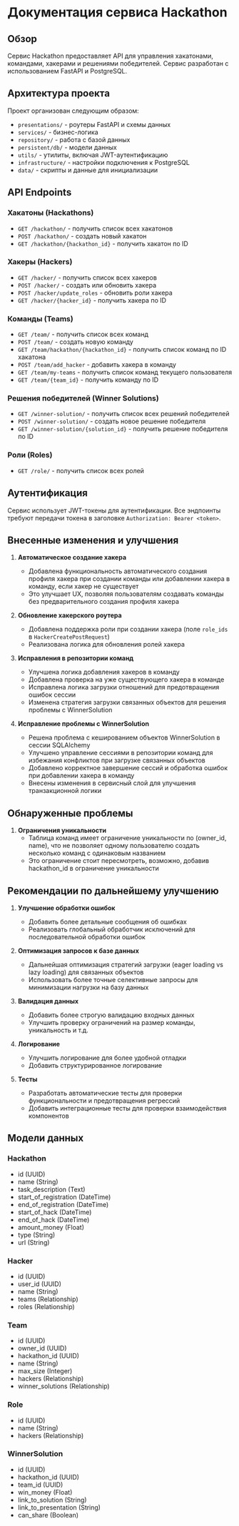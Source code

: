 # Документация сервиса Hackathon

## Обзор

Сервис Hackathon предоставляет API для управления хакатонами, командами, хакерами и решениями победителей. Сервис разработан с использованием FastAPI и PostgreSQL. 

## Архитектура проекта

Проект организован следующим образом:
- `presentations/` - роутеры FastAPI и схемы данных
- `services/` - бизнес-логика
- `repository/` - работа с базой данных
- `persistent/db/` - модели данных
- `utils/` - утилиты, включая JWT-аутентификацию
- `infrastructure/` - настройки подключения к PostgreSQL
- `data/` - скрипты и данные для инициализации

## API Endpoints

### Хакатоны (Hackathons)
- `GET /hackathon/` - получить список всех хакатонов
- `POST /hackathon/` - создать новый хакатон
- `GET /hackathon/{hackathon_id}` - получить хакатон по ID

### Хакеры (Hackers)
- `GET /hacker/` - получить список всех хакеров
- `POST /hacker/` - создать или обновить хакера
- `POST /hacker/update_roles` - обновить роли хакера
- `GET /hacker/{hacker_id}` - получить хакера по ID

### Команды (Teams)
- `GET /team/` - получить список всех команд
- `POST /team/` - создать новую команду
- `GET /team/hackathon/{hackathon_id}` - получить список команд по ID хакатона
- `POST /team/add_hacker` - добавить хакера в команду
- `GET /team/my-teams` - получить список команд текущего пользователя
- `GET /team/{team_id}` - получить команду по ID

### Решения победителей (Winner Solutions)
- `GET /winner-solution/` - получить список всех решений победителей
- `POST /winner-solution/` - создать новое решение победителя
- `GET /winner-solution/{solution_id}` - получить решение победителя по ID

### Роли (Roles)
- `GET /role/` - получить список всех ролей

## Аутентификация

Сервис использует JWT-токены для аутентификации. Все эндпоинты требуют передачи токена в заголовке `Authorization: Bearer <token>`.

## Внесенные изменения и улучшения

1. **Автоматическое создание хакера**
   - Добавлена функциональность автоматического создания профиля хакера при создании команды или добавлении хакера в команду, если хакер не существует
   - Это улучшает UX, позволяя пользователям создавать команды без предварительного создания профиля хакера

2. **Обновление хакерского роутера**
   - Добавлена поддержка роли при создании хакера (поле `role_ids` в `HackerCreatePostRequest`)
   - Реализована логика для обновления ролей хакера

3. **Исправления в репозитории команд**
   - Улучшена логика добавления хакеров в команду
   - Добавлена проверка на уже существующего хакера в команде
   - Исправлена логика загрузки отношений для предотвращения ошибок сессии
   - Изменена стратегия загрузки связанных объектов для решения проблемы с WinnerSolution

4. **Исправление проблемы с WinnerSolution**
   - Решена проблема с кешированием объектов WinnerSolution в сессии SQLAlchemy
   - Улучшено управление сессиями в репозитории команд для избежания конфликтов при загрузке связанных объектов
   - Добавлено корректное завершение сессий и обработка ошибок при добавлении хакера в команду
   - Внесены изменения в сервисный слой для улучшения транзакционной логики

## Обнаруженные проблемы

1. **Ограничения уникальности**
   - Таблица команд имеет ограничение уникальности по (owner_id, name), что не позволяет одному пользователю создать несколько команд с одинаковым названием
   - Это ограничение стоит пересмотреть, возможно, добавив hackathon_id в ограничение уникальности

## Рекомендации по дальнейшему улучшению

1. **Улучшение обработки ошибок**
   - Добавить более детальные сообщения об ошибках
   - Реализовать глобальный обработчик исключений для последовательной обработки ошибок

2. **Оптимизация запросов к базе данных**
   - Дальнейшая оптимизация стратегий загрузки (eager loading vs lazy loading) для связанных объектов
   - Использовать более точные селективные запросы для минимизации нагрузки на базу данных

3. **Валидация данных**
   - Добавить более строгую валидацию входных данных
   - Улучшить проверку ограничений на размер команды, уникальность и т.д.

4. **Логирование**
   - Улучшить логирование для более удобной отладки
   - Добавить структурированное логирование

5. **Тесты**
   - Разработать автоматические тесты для проверки функциональности и предотвращения регрессий
   - Добавить интеграционные тесты для проверки взаимодействия компонентов

## Модели данных

### Hackathon
- id (UUID)
- name (String)
- task_description (Text)
- start_of_registration (DateTime)
- end_of_registration (DateTime)
- start_of_hack (DateTime)
- end_of_hack (DateTime)
- amount_money (Float)
- type (String)
- url (String)

### Hacker
- id (UUID)
- user_id (UUID)
- name (String)
- teams (Relationship)
- roles (Relationship)

### Team
- id (UUID)
- owner_id (UUID)
- hackathon_id (UUID)
- name (String)
- max_size (Integer)
- hackers (Relationship)
- winner_solutions (Relationship)

### Role
- id (UUID)
- name (String)
- hackers (Relationship)

### WinnerSolution
- id (UUID)
- hackathon_id (UUID)
- team_id (UUID)
- win_money (Float)
- link_to_solution (String)
- link_to_presentation (String)
- can_share (Boolean) 
